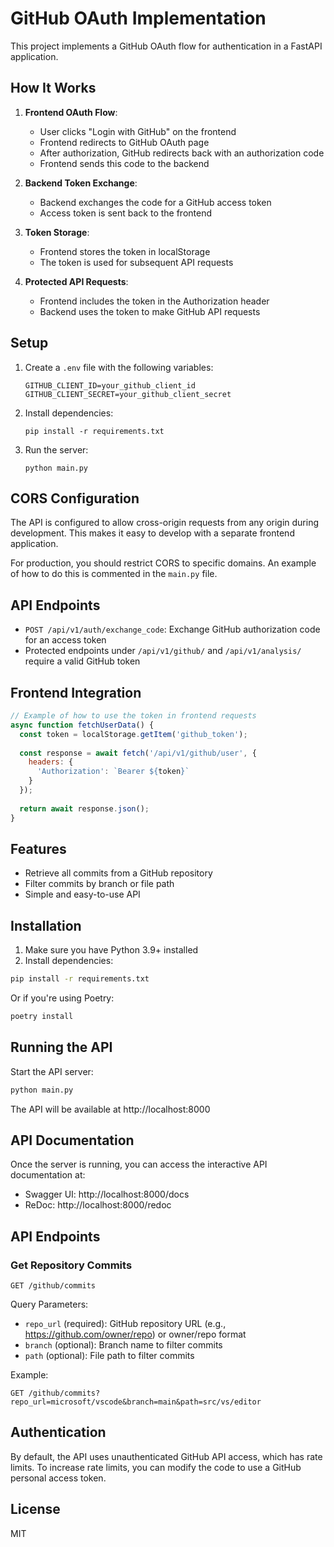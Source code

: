 # GitHub OAuth Implementation

This project implements a GitHub OAuth flow for authentication in a FastAPI application.

## How It Works

1. **Frontend OAuth Flow**:
   - User clicks "Login with GitHub" on the frontend
   - Frontend redirects to GitHub OAuth page
   - After authorization, GitHub redirects back with an authorization code
   - Frontend sends this code to the backend

2. **Backend Token Exchange**:
   - Backend exchanges the code for a GitHub access token
   - Access token is sent back to the frontend

3. **Token Storage**:
   - Frontend stores the token in localStorage
   - The token is used for subsequent API requests

4. **Protected API Requests**:
   - Frontend includes the token in the Authorization header
   - Backend uses the token to make GitHub API requests

## Setup

1. Create a `.env` file with the following variables:
   ```
   GITHUB_CLIENT_ID=your_github_client_id
   GITHUB_CLIENT_SECRET=your_github_client_secret
   ```

2. Install dependencies:
   ```
   pip install -r requirements.txt
   ```

3. Run the server:
   ```
   python main.py
   ```

## CORS Configuration

The API is configured to allow cross-origin requests from any origin during development. This makes it easy to develop with a separate frontend application.

For production, you should restrict CORS to specific domains. An example of how to do this is commented in the `main.py` file.

## API Endpoints

- `POST /api/v1/auth/exchange_code`: Exchange GitHub authorization code for an access token
- Protected endpoints under `/api/v1/github/` and `/api/v1/analysis/` require a valid GitHub token

## Frontend Integration

```javascript
// Example of how to use the token in frontend requests
async function fetchUserData() {
  const token = localStorage.getItem('github_token');
  
  const response = await fetch('/api/v1/github/user', {
    headers: {
      'Authorization': `Bearer ${token}`
    }
  });
  
  return await response.json();
}
```

## Features

- Retrieve all commits from a GitHub repository
- Filter commits by branch or file path
- Simple and easy-to-use API

## Installation

1. Make sure you have Python 3.9+ installed
2. Install dependencies:

```bash
pip install -r requirements.txt
```

Or if you're using Poetry:

```bash
poetry install
```

## Running the API

Start the API server:

```bash
python main.py
```

The API will be available at http://localhost:8000

## API Documentation

Once the server is running, you can access the interactive API documentation at:

- Swagger UI: http://localhost:8000/docs
- ReDoc: http://localhost:8000/redoc

## API Endpoints

### Get Repository Commits

```
GET /github/commits
```

Query Parameters:
- `repo_url` (required): GitHub repository URL (e.g., https://github.com/owner/repo) or owner/repo format
- `branch` (optional): Branch name to filter commits
- `path` (optional): File path to filter commits

Example:

```
GET /github/commits?repo_url=microsoft/vscode&branch=main&path=src/vs/editor
```

## Authentication

By default, the API uses unauthenticated GitHub API access, which has rate limits. 
To increase rate limits, you can modify the code to use a GitHub personal access token.

## License

MIT 